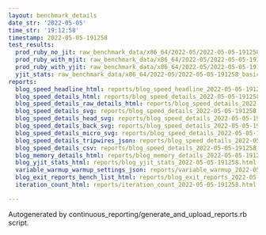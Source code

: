 ```yaml
---
layout: benchmark_details
date_str: '2022-05-05'
time_str: '19:12:58'
timestamp: 2022-05-05-191258
test_results:
  prod_ruby_no_jit: raw_benchmark_data/x86_64/2022-05/2022-05-05-191258_basic_benchmark_prod_ruby_no_jit.json
  prod_ruby_with_mjit: raw_benchmark_data/x86_64/2022-05/2022-05-05-191258_basic_benchmark_prod_ruby_with_mjit.json
  prod_ruby_with_yjit: raw_benchmark_data/x86_64/2022-05/2022-05-05-191258_basic_benchmark_prod_ruby_with_yjit.json
  yjit_stats: raw_benchmark_data/x86_64/2022-05/2022-05-05-191258_basic_benchmark_yjit_stats.json
reports:
  blog_speed_headline_html: reports/blog_speed_headline_2022-05-05-191258.html
  blog_speed_details_html: reports/blog_speed_details_2022-05-05-191258.html
  blog_speed_details_raw_details_html: reports/blog_speed_details_2022-05-05-191258.raw_details.html
  blog_speed_details_svg: reports/blog_speed_details_2022-05-05-191258.svg
  blog_speed_details_head_svg: reports/blog_speed_details_2022-05-05-191258.head.svg
  blog_speed_details_back_svg: reports/blog_speed_details_2022-05-05-191258.back.svg
  blog_speed_details_micro_svg: reports/blog_speed_details_2022-05-05-191258.micro.svg
  blog_speed_details_tripwires_json: reports/blog_speed_details_2022-05-05-191258.tripwires.json
  blog_speed_details_csv: reports/blog_speed_details_2022-05-05-191258.csv
  blog_memory_details_html: reports/blog_memory_details_2022-05-05-191258.html
  blog_yjit_stats_html: reports/blog_yjit_stats_2022-05-05-191258.html
  variable_warmup_warmup_settings_json: reports/variable_warmup_2022-05-05-191258.warmup_settings.json
  blog_exit_reports_bench_list_html: reports/blog_exit_reports_2022-05-05-191258.bench_list.html
  iteration_count_html: reports/iteration_count_2022-05-05-191258.html

---
```

Autogenerated by continuous_reporting/generate_and_upload_reports.rb script.
